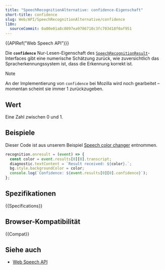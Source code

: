```yaml
---
title: "SpeechRecognitionAlternative: confidence-Eigenschaft"
short-title: confidence
slug: Web/API/SpeechRecognitionAlternative/confidence
l10n:
  sourceCommit: 0a00e01a8c8097ea9786710c3fc703d18f0af951
---
```


{{APIRef("Web Speech API")}}

Die **`confidence`** Nur-Lesen-Eigenschaft des [`SpeechRecognitionResult`](/de/docs/Web/API/SpeechRecognitionResult)-Interfaces gibt eine numerische Schätzung zurück, wie zuversichtlich das Spracherkennungssystem ist, dass die Erkennung korrekt ist.

> [!NOTE]
> An der Implementierung von `confidence` bei Mozilla wird noch gearbeitet – momentan scheint sie immer 1 zurückzugeben.

## Wert

Eine Zahl zwischen 0 und 1.

## Beispiele

Dieser Code ist aus unserem Beispiel [Speech color changer](https://github.com/mdn/dom-examples/blob/main/web-speech-api/speech-color-changer/script.js) entnommen.

```js
recognition.onresult = (event) => {
  const color = event.results[0][0].transcript;
  diagnostic.textContent = `Result received: ${color}.`;
  bg.style.backgroundColor = color;
  console.log(`Confidence: ${event.results[0][0].confidence}`);
};
```

## Spezifikationen

{{Specifications}}

## Browser-Kompatibilität

{{Compat}}

## Siehe auch

- [Web Speech API](/de/docs/Web/API/Web_Speech_API)
